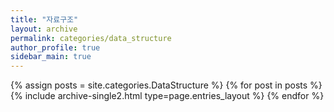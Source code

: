 ```yaml
---
title: "자료구조"
layout: archive
permalink: categories/data_structure
author_profile: true
sidebar_main: true
---
```



{% assign posts = site.categories.DataStructure %}
{% for post in posts %} {% include archive-single2.html type=page.entries_layout %} {% endfor %}
